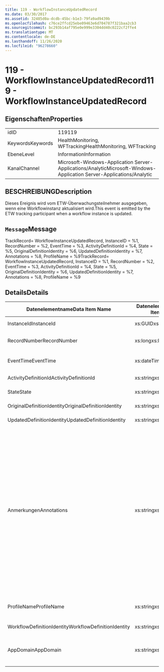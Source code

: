 ```yaml
---
title: 119 - WorkflowInstanceUpdatedRecord
ms.date: 03/30/2017
ms.assetid: 32485d0a-dcdb-45bc-b1e3-79fa9ad9439b
ms.openlocfilehash: c76ce2ffcd25ebe09463e6d704787f321baa2cb3
ms.sourcegitcommit: bc293b14af795e0e999e3304dd40c0222cf2ffe4
ms.translationtype: MT
ms.contentlocale: de-DE
ms.lasthandoff: 11/26/2020
ms.locfileid: "96278660"
---
```

# <a name="119---workflowinstanceupdatedrecord"></a><span data-ttu-id="6ef0d-102">119 - WorkflowInstanceUpdatedRecord</span><span class="sxs-lookup"><span data-stu-id="6ef0d-102">119 - WorkflowInstanceUpdatedRecord</span></span>

## <a name="properties"></a><span data-ttu-id="6ef0d-103">Eigenschaften</span><span class="sxs-lookup"><span data-stu-id="6ef0d-103">Properties</span></span>  
  
|||  
|-|-|  
|<span data-ttu-id="6ef0d-104">id</span><span class="sxs-lookup"><span data-stu-id="6ef0d-104">ID</span></span>|<span data-ttu-id="6ef0d-105">119</span><span class="sxs-lookup"><span data-stu-id="6ef0d-105">119</span></span>|  
|<span data-ttu-id="6ef0d-106">Keywords</span><span class="sxs-lookup"><span data-stu-id="6ef0d-106">Keywords</span></span>|<span data-ttu-id="6ef0d-107">HealthMonitoring, WFTracking</span><span class="sxs-lookup"><span data-stu-id="6ef0d-107">HealthMonitoring, WFTracking</span></span>|  
|<span data-ttu-id="6ef0d-108">Ebene</span><span class="sxs-lookup"><span data-stu-id="6ef0d-108">Level</span></span>|<span data-ttu-id="6ef0d-109">Information</span><span class="sxs-lookup"><span data-stu-id="6ef0d-109">Information</span></span>|  
|<span data-ttu-id="6ef0d-110">Kanal</span><span class="sxs-lookup"><span data-stu-id="6ef0d-110">Channel</span></span>|<span data-ttu-id="6ef0d-111">Microsoft-Windows-Application Server-Applications/Analytic</span><span class="sxs-lookup"><span data-stu-id="6ef0d-111">Microsoft-Windows-Application Server-Applications/Analytic</span></span>|  
  
## <a name="description"></a><span data-ttu-id="6ef0d-112">BESCHREIBUNG</span><span class="sxs-lookup"><span data-stu-id="6ef0d-112">Description</span></span>  

 <span data-ttu-id="6ef0d-113">Dieses Ereignis wird vom ETW-Überwachungsteilnehmer ausgegeben, wenn eine Workflowinstanz aktualisiert wird.</span><span class="sxs-lookup"><span data-stu-id="6ef0d-113">This event is emitted by the ETW tracking participant when a workflow instance is updated.</span></span>  
  
## <a name="message"></a><span data-ttu-id="6ef0d-114">`Message`</span><span class="sxs-lookup"><span data-stu-id="6ef0d-114">Message</span></span>  

 <span data-ttu-id="6ef0d-115">TrackRecord= WorkflowInstanceUpdatedRecord, InstanceID = %1, RecordNumber = %2, EventTime = %3, ActivityDefinitionId = %4, State = %5, OriginalDefinitionIdentity = %6, UpdatedDefinitionIdentity = %7, Annotations = %8, ProfileName = %9</span><span class="sxs-lookup"><span data-stu-id="6ef0d-115">TrackRecord= WorkflowInstanceUpdatedRecord, InstanceID = %1, RecordNumber = %2, EventTime = %3, ActivityDefinitionId = %4, State = %5, OriginalDefinitionIdentity = %6, UpdatedDefinitionIdentity = %7, Annotations = %8, ProfileName = %9</span></span>  
  
## <a name="details"></a><span data-ttu-id="6ef0d-116">Details</span><span class="sxs-lookup"><span data-stu-id="6ef0d-116">Details</span></span>  
  
|<span data-ttu-id="6ef0d-117">Datenelementname</span><span class="sxs-lookup"><span data-stu-id="6ef0d-117">Data Item Name</span></span>|<span data-ttu-id="6ef0d-118">Datenelementtyp</span><span class="sxs-lookup"><span data-stu-id="6ef0d-118">Data Item Type</span></span>|<span data-ttu-id="6ef0d-119">BESCHREIBUNG</span><span class="sxs-lookup"><span data-stu-id="6ef0d-119">Description</span></span>|  
|--------------------|--------------------|-----------------|  
|<span data-ttu-id="6ef0d-120">InstanceId</span><span class="sxs-lookup"><span data-stu-id="6ef0d-120">InstanceId</span></span>|<span data-ttu-id="6ef0d-121">xs:GUID</span><span class="sxs-lookup"><span data-stu-id="6ef0d-121">xs:GUID</span></span>|<span data-ttu-id="6ef0d-122">Die Instanz-ID für den Workflow.</span><span class="sxs-lookup"><span data-stu-id="6ef0d-122">The instance id for the workflow</span></span>|  
|<span data-ttu-id="6ef0d-123">RecordNumber</span><span class="sxs-lookup"><span data-stu-id="6ef0d-123">RecordNumber</span></span>|<span data-ttu-id="6ef0d-124">xs:long</span><span class="sxs-lookup"><span data-stu-id="6ef0d-124">xs:long</span></span>|<span data-ttu-id="6ef0d-125">Die Sequenznummer des ausgegebenen Datensatzes.</span><span class="sxs-lookup"><span data-stu-id="6ef0d-125">The sequence number of the emitted record</span></span>|  
|<span data-ttu-id="6ef0d-126">EventTime</span><span class="sxs-lookup"><span data-stu-id="6ef0d-126">EventTime</span></span>|<span data-ttu-id="6ef0d-127">xs:dateTime</span><span class="sxs-lookup"><span data-stu-id="6ef0d-127">xs:dateTime</span></span>|<span data-ttu-id="6ef0d-128">Die Zeit in UTC, als das Ereignis ausgegeben wurde.</span><span class="sxs-lookup"><span data-stu-id="6ef0d-128">The time in UTC when the event was emitted</span></span>|  
|<span data-ttu-id="6ef0d-129">ActivityDefinitionId</span><span class="sxs-lookup"><span data-stu-id="6ef0d-129">ActivityDefinitionId</span></span>|<span data-ttu-id="6ef0d-130">xs:string</span><span class="sxs-lookup"><span data-stu-id="6ef0d-130">xs:string</span></span>|<span data-ttu-id="6ef0d-131">Der Name der Stammaktivität im Workflow.</span><span class="sxs-lookup"><span data-stu-id="6ef0d-131">The name of the root activity in the workflow</span></span>|  
|<span data-ttu-id="6ef0d-132">State</span><span class="sxs-lookup"><span data-stu-id="6ef0d-132">State</span></span>|<span data-ttu-id="6ef0d-133">xs:string</span><span class="sxs-lookup"><span data-stu-id="6ef0d-133">xs:string</span></span>|<span data-ttu-id="6ef0d-134">Der aktuelle Zustand des Workflows.</span><span class="sxs-lookup"><span data-stu-id="6ef0d-134">The current state of the Workflow.</span></span>|  
|<span data-ttu-id="6ef0d-135">OriginalDefinitionIdentity</span><span class="sxs-lookup"><span data-stu-id="6ef0d-135">OriginalDefinitionIdentity</span></span>|<span data-ttu-id="6ef0d-136">xs:string</span><span class="sxs-lookup"><span data-stu-id="6ef0d-136">xs:string</span></span>|<span data-ttu-id="6ef0d-137">Die ursprüngliche Workflowdefinitions-ID.</span><span class="sxs-lookup"><span data-stu-id="6ef0d-137">The original workflow definition id</span></span>|  
|<span data-ttu-id="6ef0d-138">UpdatedDefinitionIdentity</span><span class="sxs-lookup"><span data-stu-id="6ef0d-138">UpdatedDefinitionIdentity</span></span>|<span data-ttu-id="6ef0d-139">xs:string</span><span class="sxs-lookup"><span data-stu-id="6ef0d-139">xs:string</span></span>|<span data-ttu-id="6ef0d-140">Die aktualisierte Workflowdefinitions-ID.</span><span class="sxs-lookup"><span data-stu-id="6ef0d-140">The updated workflow definition id</span></span>|  
|<span data-ttu-id="6ef0d-141">Anmerkungen</span><span class="sxs-lookup"><span data-stu-id="6ef0d-141">Annotations</span></span>|<span data-ttu-id="6ef0d-142">xs:string</span><span class="sxs-lookup"><span data-stu-id="6ef0d-142">xs:string</span></span>|<span data-ttu-id="6ef0d-143">Die Anmerkungen, die diesem Ereignis hinzugefügt wurden.</span><span class="sxs-lookup"><span data-stu-id="6ef0d-143">The annotations that were added to this event.</span></span> <span data-ttu-id="6ef0d-144">Die Werte werden in einem XML-Element im Format \<items> \< item name = "annotationName" type="System.String"> annotationvalue gespeichert \</item> \</items> .</span><span class="sxs-lookup"><span data-stu-id="6ef0d-144">The values are stored in an xml element in the format \<items>\< item name = "annotationName" type="System.String">annotationValue\</item>\</items>.</span></span> <span data-ttu-id="6ef0d-145">Wenn keine Anmerkungen angegeben werden, enthält die Zeichenfolge \<items/> .</span><span class="sxs-lookup"><span data-stu-id="6ef0d-145">If no annotations are specified then the string contains \<items/>.</span></span> <span data-ttu-id="6ef0d-146">Die ETW-Ereignisgröße wird von der ETW-Puffergröße oder der maximalen Nutzlast für ein ETW-Ereignis beschränkt.</span><span class="sxs-lookup"><span data-stu-id="6ef0d-146">The ETW event size is limited by the ETW buffer size or the max payload for an ETW event.</span></span> <span data-ttu-id="6ef0d-147">Wenn die Größe des Ereignisses die ETW-Limits überschreitet, wird das Ereignis abgeschnitten, indem die Anmerkungen gelöscht und der Anmerkung-Wert durch \<items> ... ersetzt wird \</items> .</span><span class="sxs-lookup"><span data-stu-id="6ef0d-147">If the size of the event exceeds the ETW limits, then the event is truncated by dropping the annotations and replacing the annotation value with \<items>...\</items>.</span></span>|  
|<span data-ttu-id="6ef0d-148">ProfileName</span><span class="sxs-lookup"><span data-stu-id="6ef0d-148">ProfileName</span></span>|<span data-ttu-id="6ef0d-149">xs:string</span><span class="sxs-lookup"><span data-stu-id="6ef0d-149">xs:string</span></span>|<span data-ttu-id="6ef0d-150">Der Name oder das Überwachungsprofil, das zur Ausgabe dieses Ereignisses geführt hat.</span><span class="sxs-lookup"><span data-stu-id="6ef0d-150">The name or the tracking profile that resulted in this event being emitted</span></span>|  
|<span data-ttu-id="6ef0d-151">WorkflowDefinitionIdentity</span><span class="sxs-lookup"><span data-stu-id="6ef0d-151">WorkflowDefinitionIdentity</span></span>|<span data-ttu-id="6ef0d-152">xs:string</span><span class="sxs-lookup"><span data-stu-id="6ef0d-152">xs:string</span></span>|<span data-ttu-id="6ef0d-153">Die ID der Workflowdefinition.</span><span class="sxs-lookup"><span data-stu-id="6ef0d-153">The workflow definition id</span></span>|  
|<span data-ttu-id="6ef0d-154">AppDomain</span><span class="sxs-lookup"><span data-stu-id="6ef0d-154">AppDomain</span></span>|<span data-ttu-id="6ef0d-155">xs:string</span><span class="sxs-lookup"><span data-stu-id="6ef0d-155">xs:string</span></span>|<span data-ttu-id="6ef0d-156">Die von AppDomain.CurrentDomain.FriendlyName zurückgegebene Zeichenfolge.</span><span class="sxs-lookup"><span data-stu-id="6ef0d-156">The string returned by AppDomain.CurrentDomain.FriendlyName.</span></span>|
